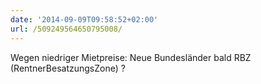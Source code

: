```yaml
---
date: '2014-09-09T09:58:52+02:00'
url: /509249564650795008/
---
```

Wegen niedriger Mietpreise: Neue Bundesländer bald RBZ (RentnerBesatzungsZone) ?
